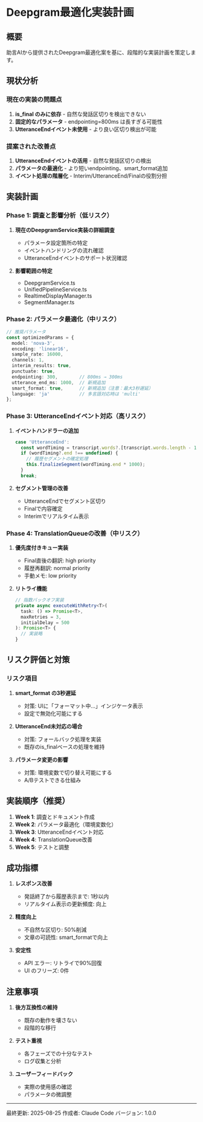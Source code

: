 # Deepgram最適化実装計画

## 概要
助言AIから提供されたDeepgram最適化案を基に、段階的な実装計画を策定します。

## 現状分析

### 現在の実装の問題点
1. **is_final のみに依存** - 自然な発話区切りを検出できない
2. **固定的なパラメータ** - endpointing=800ms は長すぎる可能性
3. **UtteranceEndイベント未使用** - より良い区切り検出が可能

### 提案された改善点
1. **UtteranceEndイベントの活用** - 自然な発話区切りの検出
2. **パラメータの最適化** - より短いendpointing、smart_format追加
3. **イベント処理の階層化** - Interim/UtteranceEnd/Finalの役割分担

## 実装計画

### Phase 1: 調査と影響分析（低リスク）
1. **現在のDeepgramService実装の詳細調査**
   - パラメータ設定箇所の特定
   - イベントハンドリングの流れ確認
   - UtteranceEndイベントのサポート状況確認

2. **影響範囲の特定**
   - DeepgramService.ts
   - UnifiedPipelineService.ts
   - RealtimeDisplayManager.ts
   - SegmentManager.ts

### Phase 2: パラメータ最適化（中リスク）
```typescript
// 推奨パラメータ
const optimizedParams = {
  model: 'nova-3',
  encoding: 'linear16',
  sample_rate: 16000,
  channels: 1,
  interim_results: true,
  punctuate: true,
  endpointing: 300,        // 800ms → 300ms
  utterance_end_ms: 1000,  // 新規追加
  smart_format: true,      // 新規追加（注意：最大3秒遅延）
  language: 'ja'           // 多言語対応時は 'multi'
};
```

### Phase 3: UtteranceEndイベント対応（高リスク）
1. **イベントハンドラーの追加**
   ```typescript
   case 'UtteranceEnd':
     const wordTiming = transcript.words?.[transcript.words.length - 1];
     if (wordTiming?.end !== undefined) {
       // 履歴セグメントの確定処理
       this.finalizeSegment(wordTiming.end * 1000);
     }
     break;
   ```

2. **セグメント管理の改善**
   - UtteranceEndでセグメント区切り
   - Finalで内容確定
   - Interimでリアルタイム表示

### Phase 4: TranslationQueueの改善（中リスク）
1. **優先度付きキュー実装**
   - Final直後の翻訳: high priority
   - 履歴再翻訳: normal priority
   - 手動メモ: low priority

2. **リトライ機能**
   ```typescript
   // 指数バックオフ実装
   private async executeWithRetry<T>(
     task: () => Promise<T>, 
     maxRetries = 3,
     initialDelay = 500
   ): Promise<T> {
     // 実装略
   }
   ```

## リスク評価と対策

### リスク項目
1. **smart_format の3秒遅延**
   - 対策: UIに「フォーマット中...」インジケータ表示
   - 設定で無効化可能にする

2. **UtteranceEnd未対応の場合**
   - 対策: フォールバック処理を実装
   - 既存のis_finalベースの処理を維持

3. **パラメータ変更の影響**
   - 対策: 環境変数で切り替え可能にする
   - A/Bテストできる仕組み

## 実装順序（推奨）

1. **Week 1**: 調査とドキュメント作成
2. **Week 2**: パラメータ最適化（環境変数化）
3. **Week 3**: UtteranceEndイベント対応
4. **Week 4**: TranslationQueue改善
5. **Week 5**: テストと調整

## 成功指標

1. **レスポンス改善**
   - 発話終了から履歴表示まで: 1秒以内
   - リアルタイム表示の更新頻度: 向上

2. **精度向上**
   - 不自然な区切り: 50%削減
   - 文章の可読性: smart_formatで向上

3. **安定性**
   - API エラー: リトライで90%回復
   - UI のフリーズ: 0件

## 注意事項

1. **後方互換性の維持**
   - 既存の動作を壊さない
   - 段階的な移行

2. **テスト重視**
   - 各フェーズでの十分なテスト
   - ログ収集と分析

3. **ユーザーフィードバック**
   - 実際の使用感の確認
   - パラメータの微調整

---

最終更新: 2025-08-25
作成者: Claude Code
バージョン: 1.0.0